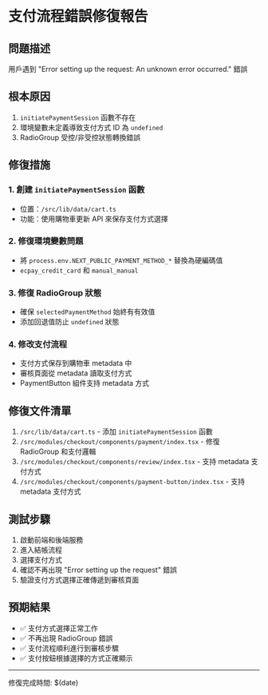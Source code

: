 # 支付流程錯誤修復報告

## 問題描述
用戶遇到 "Error setting up the request: An unknown error occurred." 錯誤

## 根本原因
1. `initiatePaymentSession` 函數不存在
2. 環境變數未定義導致支付方式 ID 為 `undefined`
3. RadioGroup 受控/非受控狀態轉換錯誤

## 修復措施

### 1. 創建 `initiatePaymentSession` 函數
- 位置：`/src/lib/data/cart.ts`
- 功能：使用購物車更新 API 來保存支付方式選擇

### 2. 修復環境變數問題
- 將 `process.env.NEXT_PUBLIC_PAYMENT_METHOD_*` 替換為硬編碼值
- `ecpay_credit_card` 和 `manual_manual`

### 3. 修復 RadioGroup 狀態
- 確保 `selectedPaymentMethod` 始終有有效值
- 添加回退值防止 `undefined` 狀態

### 4. 修改支付流程
- 支付方式保存到購物車 metadata 中
- 審核頁面從 metadata 讀取支付方式
- PaymentButton 組件支持 metadata 方式

## 修復文件清單
1. `/src/lib/data/cart.ts` - 添加 `initiatePaymentSession` 函數
2. `/src/modules/checkout/components/payment/index.tsx` - 修復 RadioGroup 和支付邏輯
3. `/src/modules/checkout/components/review/index.tsx` - 支持 metadata 支付方式
4. `/src/modules/checkout/components/payment-button/index.tsx` - 支持 metadata 支付方式

## 測試步驟
1. 啟動前端和後端服務
2. 進入結帳流程
3. 選擇支付方式
4. 確認不再出現 "Error setting up the request" 錯誤
5. 驗證支付方式選擇正確傳遞到審核頁面

## 預期結果
- ✅ 支付方式選擇正常工作
- ✅ 不再出現 RadioGroup 錯誤
- ✅ 支付流程順利進行到審核步驟
- ✅ 支付按鈕根據選擇的方式正確顯示

---
修復完成時間: $(date)